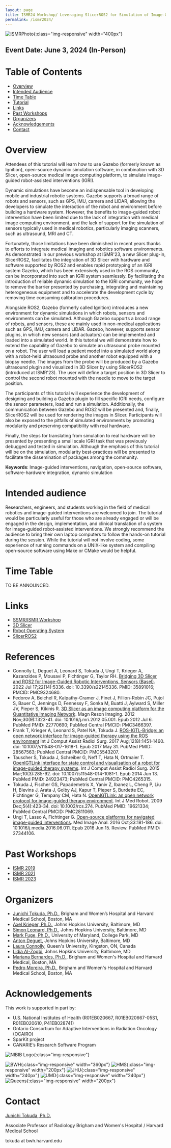 ```yaml
---
layout: page
title: ISMR24 Workshop/ Leveraging SlicerROS2 for Simulation of Image-Guided Assisted Interventions in Gazebo (Ignition)  
permalink: /ismr2024/
---
```


![ISMRPhoto](/images/ismr2019_tutorial.jpg){:class="img-responsive" width="400px"}


## Event Date: June 3, 2024 (In-Person)

# Table of Contents
- [Overview](#overview)
- [Intended Audience](#audience)
- [Time Table](#time)
- [Tutorial](#tutorial)
- [Links](#links)
- [Past Workshops](#past)
- [Organizers](#organizers)
- [Acknowledgements](#acknowledgements)
- [Contact](#contact)


# Overview

Attendees of this tutorial will learn how to use Gazebo (formerly known as Ignition), open-source dynamic simulation software, in combination with 3D Slicer, open-source medical image computing platform, to simulate image-guided robot-assisted interventions (IGRI). 

Dynamic simulations have become an indispensable tool in developing mobile and industrial robotic systems. Gazebo supports a broad range of robots and sensors, such as GPS, IMU, camera and LIDAR, allowing the developers to simulate the interaction of the robot and environment before building a hardware system. However, the benefits to image-guided robot intervention have been limited due to the lack of integration with medical image computing environment, and the lack of support for the simulation of sensors typically used in medical robotics, particularly imaging scanners, such as ultrasound, MRI and CT.

Fortunately, those limitations have been diminished in recent years thanks to efforts to integrate medical imaging and robotics software environments. As demonstrated in our previous workshop at ISMR'23, a new Slicer plug-in, SlicerROS2, facilitates the integration of 3D Slicer with hardware and software supported by ROS2 and enables rapid prototyping of an IGRI system Gazebo, which has been extensively used in the ROS community, can be incorporated into such an IGRI system seamlessly. By facilitating the introduction of reliable dynamic simulation to the IGRI community, we hope to remove the barrier presented by purchasing, integrating and maintaining heterogeneous equipment and to accelerate the development cycle by removing time consuming calibration procedures.

Alongside ROS2, Gazebo (formerly called Ignition) introduces a new environment for dynamic simulations in which robots, sensors and environments can be simulated. Although Gazebo supports a broad range of robots, and sensors, these are mainly used in non-medical applications such as GPS, IMU, camera and LIDAR. Gazebo, however, supports sensor plugins, in which new sensors (and actuators) can be implemented and loaded into a simulated world. In this tutorial we will demonstrate how to extend the capability of Gazebo to simulate an ultrasound probe mounted on a robot. The user will load a patient model into a simulated world along with a robot-held ultrasound probe and another robot equipped with a biopsy needle. The images from the probe will be produced by a Gazebo ultrasound plugin and visualized in 3D Slicer by using SlicerROS2 (introduced at ISMR'23). The user will define a target position in 3D Slicer to control the
second robot mounted with the needle to move to the target position. 

The participants of this tutorial will experience the development of designing and building a Gazebo plugin to fill specific IGRI needs, configure the sensor parameters, load and run a simulation. Additionally, the communication between Gazebo and ROS2 will be presented and, finally, SlicerROS2 will be used for rendering the images in Slicer. Participants will also be exposed to the pitfalls of simulated environments by promoting modularity and preserving compatibility with real hardware.

Finally, the steps for translating from simulation to real hardware will be presented by presenting a small scale IGRI task that was previously debugged and tested in simulation. Although the emphasis of this tutorial will be on the simulation, modularity best-practices will be presented to facilitate the dissemination of packages among the community.

**Keywords**: Image-guided interventions, navigation, open-source software, software-hardware integration, dynamic simulation

# Intended audience

Researchers, engineers, and students working in the field of medical robotics and image-guided interventions are welcomed to join. The tutorial would be particularly useful for those who are already engaged or will be engaged in the design, implementation, and clinical translation of a system for image-guided robot-assisted interventions. We strongly recommend the audience to bring their own laptop computers to follow the hands-on tutorial during the session. While the tutorial will not involve coding, some experience of running commands on a UNIX-like system and compiling open-source software using Make or CMake would be helpful.


# Time Table

TO BE ANNOUNCED.

# Links
- [SSMR/ISMR Workshop](http://www.ismr.gatech.edu)
- [3D Slicer](https://www.slicer.org/)
- [Robot Operating System](http://www.ros.org/)
- [SlicerROS2](https://github.com/rosmed/slicer_ros2_module)


# References

- Connolly L, Deguet A, Leonard S, Tokuda J, Ungi T, Krieger A, Kazanzides P, Mousavi P, Fichtinger G, Taylor RH. [Bridging 3D Slicer and ROS2 for Image-Guided Robotic Interventions. Sensors (Basel)](https://www.ncbi.nlm.nih.gov/pmc/articles/PMC9324680/). 2022 Jul 17;22(14):5336. doi: 10.3390/s22145336. PMID: 35891016; PMCID: PMC9324680.
- Fedorov A, Beichel R, Kalpathy-Cramer J, Finet J, Fillion-Robin JC, Pujol S, Bauer C, Jennings D, Fennessy F, Sonka M, Buatti J, Aylward S, Miller JV, Pieper S, Kikinis R. [3D Slicer as an image computing platform for the Quantitative Imaging Network](https://www.ncbi.nlm.nih.gov/pmc/articles/PMC3466397/). Magn Reson Imaging. 2012 Nov;30(9):1323-41. doi: 10.1016/j.mri.2012.05.001. Epub 2012 Jul 6. PubMed PMID: 22770690; PubMed Central PMCID: PMC3466397.
- Frank T, Krieger A, Leonard S, Patel NA, Tokuda J. [ROS-IGTL-Bridge: an open network interface for image-guided therapy using the ROS environment](https://www.ncbi.nlm.nih.gov/pmc/articles/PMC5543207/.) Int J Comput Assist Radiol Surg. 2017 Aug;12(8):1451-1460. doi: 10.1007/s11548-017-1618-1. Epub 2017 May 31. PubMed PMID: 28567563; PubMed Central PMCID: PMC5543207. 
- Tauscher S, Tokuda J, Schreiber G, Neff T, Hata N, Ortmaier T. [OpenIGTLink interface for state control and visualisation of a robot for image-guided therapy systems](https://www.ncbi.nlm.nih.gov/pmc/articles/PMC4265315/). Int J Comput Assist Radiol Surg. 2015 Mar;10(3):285-92. doi: 10.1007/s11548-014-1081-1. Epub 2014 Jun 13. PubMed PMID: 24923473; PubMed Central PMCID: PMC4265315. 
- Tokuda J, Fischer GS, Papademetris X, Yaniv Z, Ibanez L, Cheng P, Liu H, Blevins J, Arata J, Golby AJ, Kapur T, Pieper S, Burdette EC, Fichtinger G, Tempany CM, Hata N. [OpenIGTLink: an open network protocol for image-guided therapy environment](https://www.ncbi.nlm.nih.gov/pmc/articles/PMC2811069/). Int J Med Robot. 2009 Dec;5(4):423-34. doi: 10.1002/rcs.274. PubMed PMID: 19621334; PubMed Central PMCID: PMC2811069. 
- Ungi T, Lasso A, Fichtinger G. [Open-source platforms for navigated image-guided interventions](https://www.ncbi.nlm.nih.gov/pubmed/?term=27344106). Med Image Anal. 2016 Oct;33:181-186. doi: 10.1016/j.media.2016.06.011. Epub 2016 Jun 15. Review. PubMed PMID: 27344106.


# Past Workshops

- [ISMR 2019](/ismr2019/index)
- [ISMR 2021](/ismr2021/index)
- [ISMR 2023](/ismr2023/index)


# Organizers

- [Junichi Tokuda, Ph.D.](https://tokuda-lab.bwh.harvard.edu/), Brigham and Women’s Hospital and Harvard Medical School, Boston, MA
- [Axel Krieger, Ph.D.](https://me.jhu.edu/faculty/axel-krieger/), Johns Hopkins University, Baltimore, MD
- [Simon Leonard, Ph.D.](https://www.cs.jhu.edu/~sleonard/), Johns Hopkins University, Baltimore, MD
- [Mark Fuge, Ph.D.](http://ideal.umd.edu/team/mark-fuge), University of Maryland, College Park, MD
- [Anton Deguet](https://malonecenter.jhu.edu/people/anton-deguet/), Johns Hopkins University, Baltimore, MD
- [Laura Connolly](https://medicreate.cs.queensu.ca/all-students/laura-connolly/), Queen's University, Kingston, ON, Canada
- [Lidia Al-Zogbi](https://www.linkedin.com/in/lidia-alzogbi), Johns Hopkins University, Baltimore, MD
- [Mariana Bernardes, Ph.D.](https://tokuda-lab.bwh.harvard.edu/team/mariana-bernardes/), Brigham and Women's Hospital and Harvard Medical, Boston, MA 
- [Pedro Moreira, Ph.D.](https://tokuda-lab.bwh.harvard.edu/team/pedro-moreira/), Brigham and Women's Hospital and Harvard Medical School, Boston, MA

# Acknowledgements

This work is supported in part by:
- U.S. National Institutes of Health (R01EB020667, R01EB020667-05S1, R01EB020610, P41EB028741)
- Ontario Consortium for Adaptive Interventions in Radiation Oncology (OCAIRO)
- SparKit project
- CANARIE’s Research Software Program

![NIBIB Logo](https://www.nibib.nih.gov/sites/default/files/nibib_logo.png){:class="img-responsive"}

![BWH](/images/BWH_Logo.png){:class="img-responsive" width="360px"}
![HMS](/images/HMS_Logo.png){:class="img-responsive" width="200px"}
![JHU](/images/JHU_Logo.png){:class="img-responsive" width="240px"}
![UMD](/images/UMD_Logo.png){:class="img-responsive" width="240px"}
![Queens](/images/Queens_Logo.png){:class="img-responsive" width="200px"}


# Contact

[Junichi Tokuda, Ph.D.](https://scholar.harvard.edu/tokuda)

Associate Professor of Radiology
Brigham and Women's Hospital / Harvard Medical School

tokuda at bwh.harvard.edu



